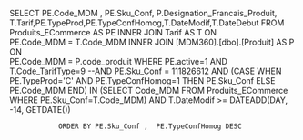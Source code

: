  SELECT     PE.Code_MDM , PE.Sku_Conf,
            P.Designation_Francais_Produit,
            T.Tarif,PE.TypeProd,PE.TypeConfHomog,T.DateModif,T.DateDebut
            FROM Produits_ECommerce AS PE
            INNER JOIN Tarif AS T ON        
                 PE.Code_MDM = T.Code_MDM 
            INNER JOIN  [MDM360].[dbo].[Produit] AS P ON        
                 PE.Code_MDM = P.code_produit
            WHERE
                PE.active=1 AND T.Code_TarifType=9 
                --AND PE.Sku_Conf = 111826612
                AND (CASE WHEN PE.TypeProd='C' AND PE.TypeConfHomog=1 THEN PE.Sku_Conf ELSE PE.Code_MDM END) IN (SELECT Code_MDM FROM Produits_ECommerce WHERE PE.Sku_Conf=T.Code_MDM)
                AND T.DateModif >= DATEADD(DAY, -14, GETDATE())
          
                ORDER BY PE.Sku_Conf ,  PE.TypeConfHomog DESC
